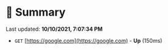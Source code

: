 # 📖 Summary
Last updated: **10/10/2021, 7:07:34 PM**

- `GET` [https://google.com](https://google.com) - **Up** (150ms)
